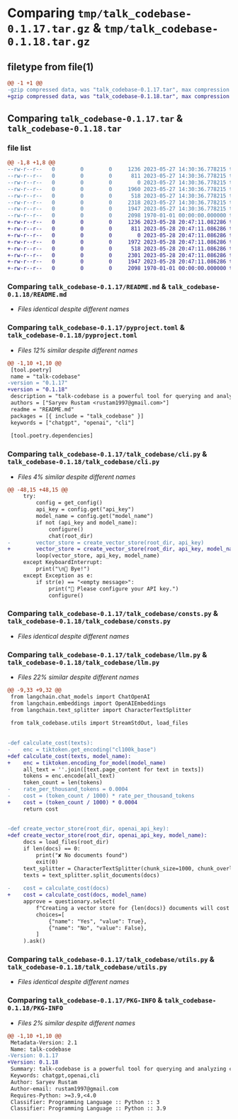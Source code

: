 # Comparing `tmp/talk_codebase-0.1.17.tar.gz` & `tmp/talk_codebase-0.1.18.tar.gz`

## filetype from file(1)

```diff
@@ -1 +1 @@
-gzip compressed data, was "talk_codebase-0.1.17.tar", max compression
+gzip compressed data, was "talk_codebase-0.1.18.tar", max compression
```

## Comparing `talk_codebase-0.1.17.tar` & `talk_codebase-0.1.18.tar`

### file list

```diff
@@ -1,8 +1,8 @@
--rw-r--r--   0        0        0     1236 2023-05-27 14:30:36.778215 talk_codebase-0.1.17/README.md
--rw-r--r--   0        0        0      811 2023-05-27 14:30:36.778215 talk_codebase-0.1.17/pyproject.toml
--rw-r--r--   0        0        0        0 2023-05-27 14:30:36.778215 talk_codebase-0.1.17/talk_codebase/__init__.py
--rw-r--r--   0        0        0     1960 2023-05-27 14:30:36.778215 talk_codebase-0.1.17/talk_codebase/cli.py
--rw-r--r--   0        0        0      518 2023-05-27 14:30:36.778215 talk_codebase-0.1.17/talk_codebase/consts.py
--rw-r--r--   0        0        0     2318 2023-05-27 14:30:36.778215 talk_codebase-0.1.17/talk_codebase/llm.py
--rw-r--r--   0        0        0     1947 2023-05-27 14:30:36.778215 talk_codebase-0.1.17/talk_codebase/utils.py
--rw-r--r--   0        0        0     2098 1970-01-01 00:00:00.000000 talk_codebase-0.1.17/PKG-INFO
+-rw-r--r--   0        0        0     1236 2023-05-28 20:47:11.082286 talk_codebase-0.1.18/README.md
+-rw-r--r--   0        0        0      811 2023-05-28 20:47:11.086286 talk_codebase-0.1.18/pyproject.toml
+-rw-r--r--   0        0        0        0 2023-05-28 20:47:11.086286 talk_codebase-0.1.18/talk_codebase/__init__.py
+-rw-r--r--   0        0        0     1972 2023-05-28 20:47:11.086286 talk_codebase-0.1.18/talk_codebase/cli.py
+-rw-r--r--   0        0        0      518 2023-05-28 20:47:11.086286 talk_codebase-0.1.18/talk_codebase/consts.py
+-rw-r--r--   0        0        0     2301 2023-05-28 20:47:11.086286 talk_codebase-0.1.18/talk_codebase/llm.py
+-rw-r--r--   0        0        0     1947 2023-05-28 20:47:11.086286 talk_codebase-0.1.18/talk_codebase/utils.py
+-rw-r--r--   0        0        0     2098 1970-01-01 00:00:00.000000 talk_codebase-0.1.18/PKG-INFO
```

### Comparing `talk_codebase-0.1.17/README.md` & `talk_codebase-0.1.18/README.md`

 * *Files identical despite different names*

### Comparing `talk_codebase-0.1.17/pyproject.toml` & `talk_codebase-0.1.18/pyproject.toml`

 * *Files 12% similar despite different names*

```diff
@@ -1,10 +1,10 @@
 [tool.poetry]
 name = "talk-codebase"
-version = "0.1.17"
+version = "0.1.18"
 description = "talk-codebase is a powerful tool for querying and analyzing codebases."
 authors = ["Saryev Rustam <rustam1997@gmail.com>"]
 readme = "README.md"
 packages = [{ include = "talk_codebase" }]
 keywords = ["chatgpt", "openai", "cli"]
 
 [tool.poetry.dependencies]
```

### Comparing `talk_codebase-0.1.17/talk_codebase/cli.py` & `talk_codebase-0.1.18/talk_codebase/cli.py`

 * *Files 4% similar despite different names*

```diff
@@ -48,15 +48,15 @@
     try:
         config = get_config()
         api_key = config.get("api_key")
         model_name = config.get("model_name")
         if not (api_key and model_name):
             configure()
             chat(root_dir)
-        vector_store = create_vector_store(root_dir, api_key)
+        vector_store = create_vector_store(root_dir, api_key, model_name)
         loop(vector_store, api_key, model_name)
     except KeyboardInterrupt:
         print("\n🤖 Bye!")
     except Exception as e:
         if str(e) == "<empty message>":
             print("🤖 Please configure your API key.")
             configure()
```

### Comparing `talk_codebase-0.1.17/talk_codebase/consts.py` & `talk_codebase-0.1.18/talk_codebase/consts.py`

 * *Files identical despite different names*

### Comparing `talk_codebase-0.1.17/talk_codebase/llm.py` & `talk_codebase-0.1.18/talk_codebase/llm.py`

 * *Files 22% similar despite different names*

```diff
@@ -9,33 +9,32 @@
 from langchain.chat_models import ChatOpenAI
 from langchain.embeddings import OpenAIEmbeddings
 from langchain.text_splitter import CharacterTextSplitter
 
 from talk_codebase.utils import StreamStdOut, load_files
 
 
-def calculate_cost(texts):
-    enc = tiktoken.get_encoding("cl100k_base")
+def calculate_cost(texts, model_name):
+    enc = tiktoken.encoding_for_model(model_name)
     all_text = ''.join([text.page_content for text in texts])
     tokens = enc.encode(all_text)
     token_count = len(tokens)
-    rate_per_thousand_tokens = 0.0004
-    cost = (token_count / 1000) * rate_per_thousand_tokens
+    cost = (token_count / 1000) * 0.0004
     return cost
 
 
-def create_vector_store(root_dir, openai_api_key):
+def create_vector_store(root_dir, openai_api_key, model_name):
     docs = load_files(root_dir)
     if len(docs) == 0:
         print("✘ No documents found")
         exit(0)
     text_splitter = CharacterTextSplitter(chunk_size=1000, chunk_overlap=0)
     texts = text_splitter.split_documents(docs)
 
-    cost = calculate_cost(docs)
+    cost = calculate_cost(docs, model_name)
     approve = questionary.select(
         f"Creating a vector store for {len(docs)} documents will cost ~${cost:.5f}. Do you want to continue?",
         choices=[
             {"name": "Yes", "value": True},
             {"name": "No", "value": False},
         ]
     ).ask()
```

### Comparing `talk_codebase-0.1.17/talk_codebase/utils.py` & `talk_codebase-0.1.18/talk_codebase/utils.py`

 * *Files identical despite different names*

### Comparing `talk_codebase-0.1.17/PKG-INFO` & `talk_codebase-0.1.18/PKG-INFO`

 * *Files 2% similar despite different names*

```diff
@@ -1,10 +1,10 @@
 Metadata-Version: 2.1
 Name: talk-codebase
-Version: 0.1.17
+Version: 0.1.18
 Summary: talk-codebase is a powerful tool for querying and analyzing codebases.
 Keywords: chatgpt,openai,cli
 Author: Saryev Rustam
 Author-email: rustam1997@gmail.com
 Requires-Python: >=3.9,<4.0
 Classifier: Programming Language :: Python :: 3
 Classifier: Programming Language :: Python :: 3.9
```

